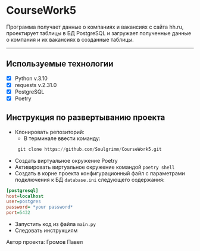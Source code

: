 # CourseWork5

Программа получает данные о компаниях и вакансиях с сайта hh.ru, проектирует таблицы в БД PostgreSQL и загружает
полученные данные о компания и их вакансиях
в созданные таблицы.
___

## Используемые технологии

- [X] Python v.3.10
- [X] requests v.2.31.0
- [X] PostgreSQL
- [X] Poetry

## Инструкция по развертыванию проекта

+ Клонировать репозиторий:
    + В терминале ввести команду:
  ```Python
   git clone https://github.com/Soulgrimm/CourseWork5.git
  ```
+ Создать виртуальное окружение Poetry
+ Активировать виртуальное окружение командой `poetry shell`
+ Создать в корне проекта конфигурационный файл с параметрами подключения к БД `database.ini` следующего содержания:

```ini
[postgresql]
host=localhost
user=postgres
password= *your password*
port=5432
```

+ Запустить код из файла `main.py`
+ Следовать инструкциям

Автор проекта: Громов Павел